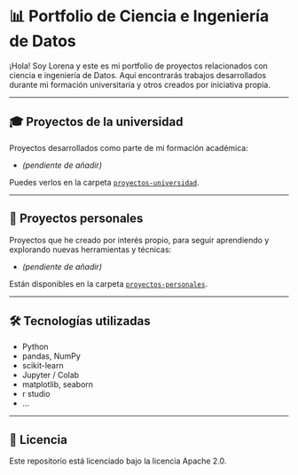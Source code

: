 # 📊 Portfolio de Ciencia e Ingeniería de Datos

¡Hola! Soy Lorena y este es mi portfolio de proyectos relacionados con ciencia e ingeniería de Datos. Aquí encontrarás trabajos desarrollados durante mi formación universitaria y otros creados por iniciativa propia.

---

## 🎓 Proyectos de la universidad
Proyectos desarrollados como parte de mi formación académica:

- *(pendiente de añadir)*

Puedes verlos en la carpeta [`proyectos-universidad`](./proyectos-universidad/).

---

## 🚀 Proyectos personales
Proyectos que he creado por interés propio, para seguir aprendiendo y explorando nuevas herramientas y técnicas:

- *(pendiente de añadir)*

Están disponibles en la carpeta [`proyectos-personales`](./proyectos-personales/).

---

## 🛠 Tecnologías utilizadas
- Python
- pandas, NumPy
- scikit-learn
- Jupyter / Colab
- matplotlib, seaborn
- r studio
- ...

---

## 📄 Licencia
Este repositorio está licenciado bajo la licencia Apache 2.0.

